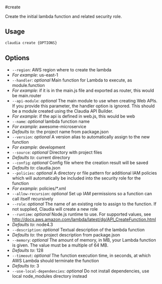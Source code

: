 #create

Create the initial lambda function and related security role.

## Usage

```bash
claudia create {OPTIONS}
```

## Options

*  `--region`:  AWS region where to create the lambda
  * _For example_: us-east-1
*  `--handler`:  _optional_ Main function for Lambda to execute, as module.function
  * _For example_: if it is in the main.js file and exported as router, this would be main.router
*  `--api-module`:  _optional_ The main module to use when creating Web APIs. 
  If you provide this parameter, the handler option is ignored.
  This should be a module created using the Claudia API Builder.
  * _For example_: if the api is defined in web.js, this would be web
*  `--name`:  _optional_ lambda function name
  * _For example_: awesome-microservice
  * _Defaults to_: the project name from package.json
*  `--version`:  _optional_ A version alias to automatically assign to the new function
  * _For example_: development
*  `--source`:  _optional_ Directory with project files
  * _Defaults to_: current directory
*  `--config`:  _optional_ Config file where the creation result will be saved
  * _Defaults to_: claudia.json
*  `--policies`:  _optional_ A directory or file pattern for additional IAM policies
  which will automatically be included into the security role for the function
  * _For example_: policies/*.xml
*  `--allow-recursion`:  _optional_ Set up IAM permissions so a function can call itself recursively
*  `--role`:  _optional_ The name of an existing role to assign to the function. 
  If not supplied, Claudia will create a new role
*  `--runtime`:  _optional_ Node.js runtime to use. For supported values, see
  http://docs.aws.amazon.com/lambda/latest/dg/API_CreateFunction.html
  * _Defaults to_: node4.3
*  `--description`:  _optional_ Textual description of the lambda function
  * _Defaults to_: the project description from package.json
*  `--memory`:  _optional_ The amount of memory, in MB, your Lambda function is given.
  The value must be a multiple of 64 MB.
  * _Defaults to_: 128
*  `--timeout`:  _optional_ The function execution time, in seconds, at which AWS Lambda should terminate the function
  * _Defaults to_: 3
*  `--use-local-dependencies`:  _optional_ Do not install dependencies, use local node_modules directory instead
